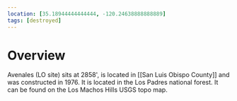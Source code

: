 ```yaml
---
location: [35.18944444444444, -120.24638888888889]
tags: [destroyed]
---
```


# Overview

Avenales (LO site) sits at 2858', is located in [[San Luis Obispo County]] and was constructed in 1976. It is located in the Los Padres national forest. It can be found on the Los Machos Hills USGS topo map.

